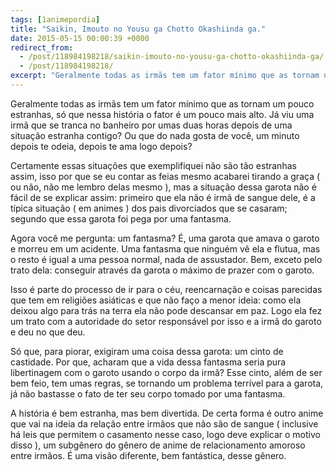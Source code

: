 ```yaml
---
tags: [1animepordia]
title: "Saikin, Imouto no Yousu ga Chotto Okashiinda ga."
date: 2015-05-15 00:00:39 +0000
redirect_from:
  - /post/118984198218/saikin-imouto-no-yousu-ga-chotto-okashiinda-ga/
  - /post/118984198218/
excerpt: "Geralmente todas as irmãs tem um fator mínimo que as tornam um pouco estranhas, só que nessa história o fator é um pouco mais alto. Já viu uma irmã que se tranca no banheiro por umas duas horas depois de uma situação estranha contigo? Ou que do nada gosta de você, um minuto depois te odeia, depois te ama logo depois?"
---
```


Geralmente todas as irmãs tem um fator mínimo que as tornam um pouco
estranhas, só que nessa história o fator é um pouco mais alto. Já viu
uma irmã que se tranca no banheiro por umas duas horas depois de uma
situação estranha contigo? Ou que do nada gosta de você, um minuto
depois te odeia, depois te ama logo depois?

Certamente essas situações que exemplifiquei não são tão estranhas
assim, isso por que se eu contar as feias mesmo acabarei tirando a graça
( ou não, não me lembro delas mesmo ), mas a situação dessa garota não é
fácil de se explicar assim: primeiro que ela não é irmã de sangue dele,
é a típica situação ( em animes ) dos pais divorciados que se casaram;
segundo que essa garota foi pega por uma fantasma.

Agora você me pergunta: um fantasma? É, uma garota que amava o garoto e
morreu em um acidente. Uma fantasma que ninguém vê ela e flutua, mas o
resto é igual a uma pessoa normal, nada de assustador. Bem, exceto pelo
trato dela: conseguir através da garota o máximo de prazer com o garoto.

Isso é parte do processo de ir para o céu, reencarnação e coisas
parecidas que tem em religiões asiáticas e que não faço a menor ideia:
como ela deixou algo para trás na terra ela não pode descansar em paz.
Logo ela fez um trato com a autoridade do setor responsável por isso e a
irmã do garoto e deu no que deu.

Só que, para piorar, exigiram uma coisa dessa garota: um cinto de
castidade. Por que, acharam que a vida dessa fantasma seria pura
libertinagem com o garoto usando o corpo da irmã? Esse cinto, além de
ser bem feio, tem umas regras, se tornando um problema terrível para a
garota, já não bastasse o fato de ter seu corpo tomado por uma fantasma.

A história é bem estranha, mas bem divertida. De certa forma é outro
anime que vai na ideia da relação entre irmãos que não são de sangue (
inclusive há leis que permitem o casamento nesse caso, logo deve
explicar o motivo disso ), um subgênero do gênero de anime de
relacionamento amoroso entre irmãos. É uma visão diferente, bem
fantástica, desse gênero.


